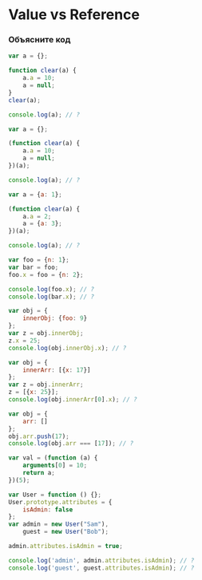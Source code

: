# Value vs Reference

### Объясните код



```javascript
var а = {};

function clear(a) {
    a.a = 10;
    a = null;
}
clear(a);

console.log(a); // ?
```

```javascript
var а = {};

(function clear(a) {
    a.a = 10;
    a = null;
})(a);

console.log(a); // ?
```

```javascript
var а = {a: 1};

(function clear(a) {
    a.a = 2;
    a = {a: 3};
})(a);

console.log(a); // ?
```

```javascript
var foo = {n: 1};
var bar = foo;
foo.x = foo = {n: 2};

console.log(foo.x); // ?
console.log(bar.x); // ?
```

```javascript
var obj = {
    innerObj: {foo: 9}
};
var z = obj.innerObj;
z.x = 25;
console.log(obj.innerObj.x); // ?
```

```javascript
var obj = {
    innerArr: [{x: 17}]
};
var z = obj.innerArr;
z = [{x: 25}];
console.log(obj.innerArr[0].x); // ?
```

```javascript
var obj = {
    arr: []
};
obj.arr.push(17);
console.log(obj.arr === [17]); // ?
```

```javascript
var val = (function (a) {
    arguments[0] = 10;
    return a;
})(5);
```

```javascript
var User = function () {};
User.prototype.attributes = {
    isAdmin: false
};
var admin = new User("Sam"),
    guest = new User("Bob");

admin.attributes.isAdmin = true;

console.log('admin', admin.attributes.isAdmin); // ?
console.log('guest', guest.attributes.isAdmin); // ?
```

